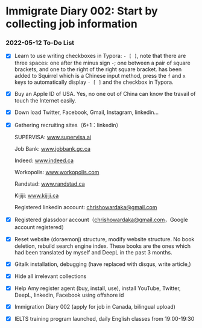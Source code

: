 # Immigrate Diary 002: Start by collecting job information


### 2022-05-12 To-Do List

-   [x] Learn to use writing checkboxes in Typora: ` - [ ] `, note that there are three spaces: one after the minus sign `-`; one between a pair of square brackets, and one to the right of the right square bracket. has been added to Squirrel which is a Chinese input method, press the `f` and `x` keys to automatically display `- [ ]` and the checkbox in Typora.

-   [x] Buy an Apple ID of USA. Yes, no one out of China can know the travail of touch the Internet easily.

-   [x] Down load Twitter, Facebook, Gmail, Instagram, linkedin...

-   [x] Gathering recruiting sites（6+1：linkedin）

    SUPERVISA: www.supervisa.ai

    Job Bank: www.jobbank.gc.ca

    Indeed: www.indeed.ca

    Workopolis: www.workopolis.com

    Randstad: www.randstad.ca

    Kijiji: www.kijiji.ca

    Registered linkedin account: chrishowardaka@gmail.com

-   [x] Registered glassdoor account（chrishowardaka@gmail.com，Google account registered）

-   [x] Reset website (doraemonj) structure, modify website structure. No book deletion, rebuild search engine index. These books are the ones which had been translated by myself and DeepL in the past 3 months.
-   [x] Gitalk installation, debugging (have replaced with disqus, write article,)
-   [x] Hide all irrelevant collections
-   [x] Help Amy register agent (buy, install, use), install YouTube, Twitter, DeepL, linkedin, Facebook using offshore id
-   [x] Immigration Diary 002 (apply for job in Canada, bilingual upload)
-   [x] IELTS training program launched, daily English classes from 19:00-19:30



